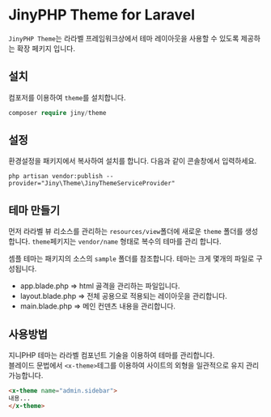 # JinyPHP Theme for Laravel
`JinyPHP Theme`는 라라벨 프레임워크상에서 테마 레이아웃을 사용할 수 있도록 제공하는 확장 페키지 입니다. 

## 설치
컴포저를 이용하여 `theme`를 설치합니다.

```php
composer require jiny/theme
```

## 설정
환경설정을 패키지에서 복사하여 설치를 합니다. 다음과 같이 콘솔창에서 입력하세요.

```
php artisan vendor:publish --provider="Jiny\Theme\JinyThemeServiceProvider"
```



## 테마 만들기
먼저 라라벨 뷰 리소스를 관리하는 `resources/view`폴더에 새로운 `theme` 폴더를 생성합니다.
`theme`페키지는 `vendor/name` 형태로 복수의 테마를 관리 합니다. 

셈플 테마는 패키지의 소스의 `sample` 폴더를 참조합니다. 테마는 크게 몇개의 파일로 구성됩니다.
* app.blade.php => html 골격을 관리하는 파일입니다.
* layout.blade.php => 전체 공용으로 적용되는 레이아웃을 관리합니다.
* main.blade.php => 메인 컨덴츠 내용을 관리합니다.


## 사용방법
지니PHP 테마는 라라벨 컴포넌트 기술을 이용하여 테마를 관리합니다.  
블레이드 문법에서 `<x-theme>`테그를 이용하여 사이트의 외형을 일관적으로 유지 관리 가능합니다.

```html
<x-theme name="admin.sidebar">
내용...
</x-theme>
```


